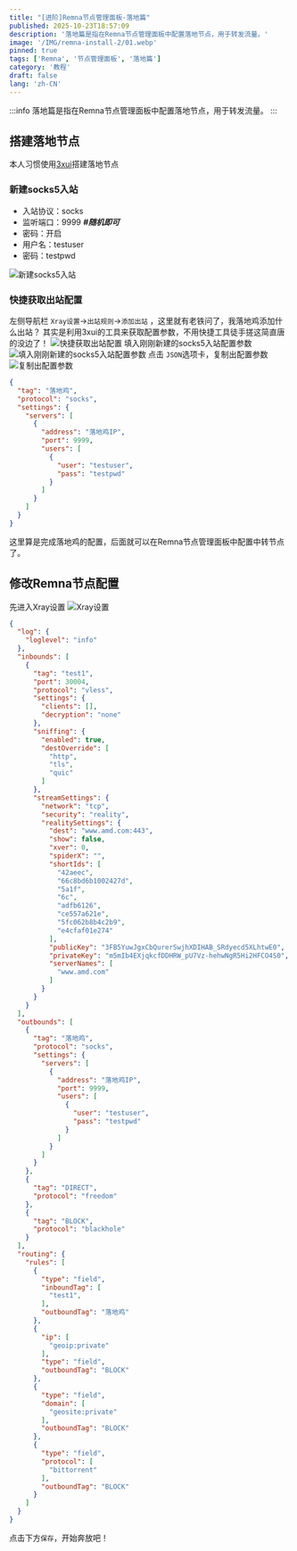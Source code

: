 ```yaml
---
title: "[进阶]Remna节点管理面板-落地篇"
published: 2025-10-23T18:57:09
description: '落地篇是指在Remna节点管理面板中配置落地节点，用于转发流量。'
image: '/IMG/remna-install-2/01.webp'
pinned: true
tags: ['Remna', '节点管理面板', '落地篇']
category: '教程'
draft: false 
lang: 'zh-CN'
---
```


:::info
落地篇是指在Remna节点管理面板中配置落地节点，用于转发流量。
:::

## 搭建落地节点

本人习惯使用[3xui](https://github.com/MHSanaei/3x-ui/blob/main/README.zh_CN.md)搭建落地节点

### 新建socks5入站
 - 入站协议：socks
 - 监听端口：9999  ***#随机即可***
 - 密码：开启
 - 用户名：testuser
 - 密码：testpwd

![新建socks5入站](/IMG/remna-install-3/1.png)

### 快捷获取出站配置

左侧导航栏 `Xray设置`->`出站规则`->`添加出站` ，这里就有老铁问了，我落地鸡添加什么出站？
其实是利用3xui的工具来获取配置参数，不用快捷工具徒手搓这简直唐的没边了！
![快捷获取出站配置](/IMG/remna-install-3/2.png)
填入刚刚新建的socks5入站配置参数
![填入刚刚新建的socks5入站配置参数](/IMG/remna-install-3/3.png)
点击 `JSON`选项卡，复制出配置参数
![复制出配置参数](/IMG/remna-install-3/4.png)

```json title="落地鸡出站配置"
{
  "tag": "落地鸡",
  "protocol": "socks",
  "settings": {
    "servers": [
      {
        "address": "落地鸡IP",
        "port": 9999,
        "users": [
          {
            "user": "testuser",
            "pass": "testpwd"
          }
        ]
      }
    ]
  }
}
```

这里算是完成落地鸡的配置，后面就可以在Remna节点管理面板中配置中转节点了。

## 修改Remna节点配置

先进入Xray设置
![Xray设置](/IMG/remna-install-3/5.png)

```json title="Profile" ins={50-67,79-85} collapse={8-46,88-104}
{
  "log": {
    "loglevel": "info"
  },
  "inbounds": [
    {
      "tag": "test1",
      "port": 30004,
      "protocol": "vless",
      "settings": {
        "clients": [],
        "decryption": "none"
      },
      "sniffing": {
        "enabled": true,
        "destOverride": [
          "http",
          "tls",
          "quic"
        ]
      },
      "streamSettings": {
        "network": "tcp",
        "security": "reality",
        "realitySettings": {
          "dest": "www.amd.com:443",
          "show": false,
          "xver": 0,
          "spiderX": "",
          "shortIds": [
            "42aeec",
            "66c8bd6b1002427d",
            "5a1f",
            "6c",
            "adfb6126",
            "ce557a621e",
            "5fc062b8b4c2b9",
            "e4cfaf01e274"
          ],
          "publicKey": "3FB5YuwJgxCbQurerSwjhXDIHAB_SRdyecd5XLhtwE0",
          "privateKey": "m5mIb4EXjqkcfDDHRW_pU7Vz-hehwNgR5Hi2HFCO4S0",
          "serverNames": [
            "www.amd.com"
          ]
        }
      }
    }
  ],
  "outbounds": [
    {
      "tag": "落地鸡",
      "protocol": "socks",
      "settings": {
        "servers": [
          {
            "address": "落地鸡IP",
            "port": 9999,
            "users": [
              {
                "user": "testuser",
                "pass": "testpwd"
              }
            ]
          }
        ]
      }
    },
    {
      "tag": "DIRECT",
      "protocol": "freedom"
    },
    {
      "tag": "BLOCK",
      "protocol": "blackhole"
    }
  ],
  "routing": {
    "rules": [
      {
        "type": "field",
        "inboundTag": [
          "test1",
        ],
        "outboundTag": "落地鸡"
      },
      {
        "ip": [
          "geoip:private"
        ],
        "type": "field",
        "outboundTag": "BLOCK"
      },
      {
        "type": "field",
        "domain": [
          "geosite:private"
        ],
        "outboundTag": "BLOCK"
      },
      {
        "type": "field",
        "protocol": [
          "bittorrent"
        ],
        "outboundTag": "BLOCK"
      }
    ]
  }
}
```
点击下方`保存`，开始奔放吧！